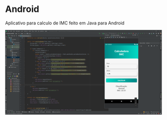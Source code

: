 # Android
Aplicativo para calculo de IMC feito em Java para Android

<img src="https://github.com/EduAzevedo/Leitor-Gerador-QR-Code/blob/main/Screenshot.png" alt="In-app screenshot"/>
